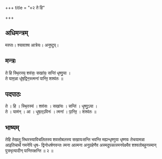+++
title = "०२ ते हि"

+++
## अधिमन्त्रम्
मरुतः। श्यावाश्व आत्रेयः। अनुष्टुप्।

## मन्त्रः
ते हि स्थि॒रस्य॒ शव॑सः॒ सखा॑यः॒ सन्ति॑ धृष्णु॒या ।  
ते याम॒न्ना धृ॑ष॒द्विन॒स्त्मना॑ पान्ति॒ शश्व॑तः ॥

## पदपाठः
ते । हि । स्थि॒रस्य॑ । शव॑सः । सखा॑यः । सन्ति॑ । धृ॒ष्णु॒ऽया ।  
ते । याम॑न् । आ । धृ॒ष॒त्ऽविनः॑ । त्मना॑ । पा॒न्ति॒ । शश्व॑तः ॥

## भाष्यम्
तेहि तेखलु स्थिरस्याविचलितस्य शवसोबलस्य सखायःसन्ति भवन्ति मह्यन्धृष्णुया धृष्णवः तेचयामन्ना आइतिचार्थे गमनेपि धृष- द्विनोधर्षणवन्तः त्मना आत्मना अनुग्रहेणैव अस्मदुपकारमनपेक्ष्यैव शश्वतोबहूनस्मान् पुत्रभृत्यादीन् पान्तिरक्षन्ति ॥ २ ॥
